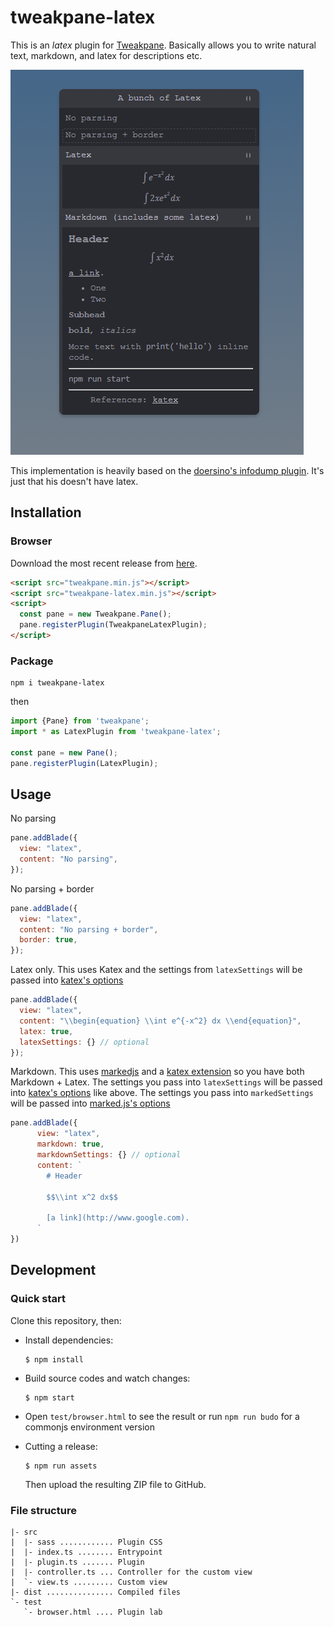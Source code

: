 # tweakpane-latex

This is an *latex* plugin for [Tweakpane](https://cocopon.github.io/tweakpane/). Basically allows you to write natural text, markdown, and latex for descriptions etc. 

![](screenshot.png)

This implementation is heavily based on the [doersino's infodump plugin](https://github.com/doersino/tweakpane-plugin-infodump). It's just that his doesn't have latex.

## Installation

### Browser

Download the most recent release from [here](https://github.com/curtisjhu/tweakpane-latex/releases).

```html
<script src="tweakpane.min.js"></script>
<script src="tweakpane-latex.min.js"></script>
<script>
  const pane = new Tweakpane.Pane();
  pane.registerPlugin(TweakpaneLatexPlugin);
</script>
```


### Package
```
npm i tweakpane-latex
```
then
```js
import {Pane} from 'tweakpane';
import * as LatexPlugin from 'tweakpane-latex';

const pane = new Pane();
pane.registerPlugin(LatexPlugin);
```


## Usage

No parsing
```js
pane.addBlade({
  view: "latex",
  content: "No parsing",
});
```

No parsing + border
```js
pane.addBlade({
  view: "latex",
  content: "No parsing + border",
  border: true,
});
```
Latex only. This uses Katex and the settings from `latexSettings` will be passed into [katex's options](https://katex.org/docs/options.html)
```js
pane.addBlade({
  view: "latex",
  content: "\\begin{equation} \\int e^{-x^2} dx \\end{equation}",
  latex: true,
  latexSettings: {} // optional
});
```

Markdown. This uses [markedjs](https://marked.js.org/) and a [katex extension](https://github.com/UziTech/marked-katex-extension) so you have both Markdown + Latex. The settings you pass into `latexSettings` will be passed into [katex's options](https://katex.org/docs/options.html) like above. The settings you pass into `markedSettings` will be passed into [marked.js's options](https://github.com/UziTech/marked-katex-extension)

```js
pane.addBlade({
      view: "latex",
      markdown: true,
      markdownSettings: {} // optional
      content: `
        # Header

        $$\\int x^2 dx$$

        [a link](http://www.google.com).
      `
})
```

## Development

### Quick start

Clone this repository, then:

* Install dependencies:

  ```
  $ npm install
  ```

* Build source codes and watch changes:

  ```
  $ npm start
  ```

* Open `test/browser.html` to see the result or run `npm run budo` for a commonjs environment version

* Cutting a release:

  ```
  $ npm run assets
  ```

  Then upload the resulting ZIP file to GitHub.

### File structure

```
|- src
|  |- sass ............ Plugin CSS
|  |- index.ts ........ Entrypoint
|  |- plugin.ts ....... Plugin
|  |- controller.ts ... Controller for the custom view
|  `- view.ts ......... Custom view
|- dist ............... Compiled files
`- test
   `- browser.html .... Plugin lab
```




